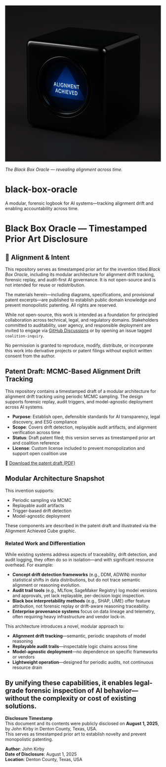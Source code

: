 ![Alignment Achieved Cube](Alignment-achieved-cube.png)

*The Black Box Oracle — revealing alignment across time.*

# black-box-oracle
A modular, forensic logbook for AI systems—tracking alignment drift and enabling accountability across time.

# Black Box Oracle — Timestamped Prior Art Disclosure

## 🧭 Alignment & Intent

This repository serves as timestamped prior art for the invention titled *Black Box Oracle*, including its modular architecture for alignment drift tracking, forensic replay, and audit-first AI governance. It is not open-source and is not intended for reuse or redistribution.

The materials herein—including diagrams, specifications, and provisional patent excerpts—are published to establish public domain knowledge and prevent monopolistic patenting. All rights are reserved.

While not open-source, this work is intended as a foundation for principled collaboration across technical, legal, and regulatory domains. Stakeholders committed to auditability, user agency, and responsible deployment are invited to engage via [GitHub Discussions](#) or by opening an issue tagged `coalition-inquiry`.

No permission is granted to reproduce, modify, distribute, or incorporate this work into derivative projects or patent filings without explicit written consent from the author.

## Patent Draft: MCMC-Based Alignment Drift Tracking

This repository contains a timestamped draft of a modular architecture for alignment drift tracking using periodic MCMC sampling. The design supports forensic replay, audit triggers, and model-agnostic deployment across AI systems.

- **Purpose**: Establish open, defensible standards for AI transparency, legal discovery, and ESG compliance
- **Scope**: Covers drift detection, replayable audit artifacts, and alignment verification across time
- **Status**: Draft patent filed; this version serves as timestamped prior art and coalition reference
- **License**: Custom license included to prevent monopolization and support open coalition use

📎 [Download the patent draft (PDF)](MCMC-patent-draft-v1.pdf)

## Modular Architecture Snapshot

This invention supports:
- Periodic sampling via MCMC
- Replayable audit artifacts
- Trigger-based drift detection
- Model-agnostic deployment

These components are described in the patent draft and illustrated via the Alignment Achieved Cube graphic.

### Related Work and Differentiation

While existing systems address aspects of traceability, drift detection, and audit logging, they often do so in isolation—and with significant resource overhead. For example:

- **Concept drift detection frameworks** (e.g., DDM, ADWIN) monitor statistical shifts in data distributions, but do not trace semantic alignment or reasoning evolution.
- **Audit trail tools** (e.g., MLflow, SageMaker Registry) log model versions and approvals, yet lack replayable, per-decision logic inspection.
- **Black box interpretability methods** (e.g., SHAP, LIME) offer feature attribution, not forensic replay or drift-aware reasoning traceability.
- **Enterprise provenance systems** focus on data lineage and telemetry, often requiring heavy infrastructure and vendor lock-in.

This architecture introduces a novel, modular approach to:
- **Alignment drift tracking**—semantic, periodic snapshots of model reasoning
- **Replayable audit trails**—inspectable logic chains across time
- **Model-agnostic deployment**—no dependence on specific frameworks or vendors
- **Lightweight operation**—designed for periodic audits, not continuous resource drain

By unifying these capabilities, it enables legal-grade forensic inspection of AI behavior—without the complexity or cost of existing solutions.
---
**Disclosure Timestamp**  
This document and its contents were publicly disclosed on **August 1, 2025**, by John Kirby in Denton County, Texas, USA.  
This serves as timestamped prior art to establish novelty and prevent monopolistic patenting.



**Author**: John Kirby  
**Date of Disclosure**: August 1, 2025  
**Location**: Denton County, Texas, USA
